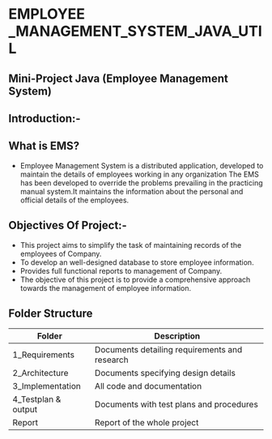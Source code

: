 #  EMPLOYEE _MANAGEMENT_SYSTEM_JAVA_UTIL

## Mini-Project Java (Employee Management System)
 
## Introduction:-

## What is EMS?

* Employee Management System is a distributed application, developed to maintain the details of employees working in any organization The EMS has been developed to override the problems prevailing in the practicing manual system.It maintains the information about the personal and official details of the employees.

## Objectives Of Project:-

* This project aims to simplify the task of maintaining records of the employees of Company.
* To develop an well-designed database to store employee information.
* Provides full functional reports to management of Company.
* The objective of this project is to provide a comprehensive approach towards the management of employee information.


## Folder Structure

| Folder | Description |
| ------ | ----------- |
| 1_Requirements | Documents detailing requirements and research |
| 2_Architecture |	Documents specifying design details |
| 3_Implementation	| All code and documentation |
| 4_Testplan & output |	Documents with test plans and procedures |
| Report |	Report of the whole project |

